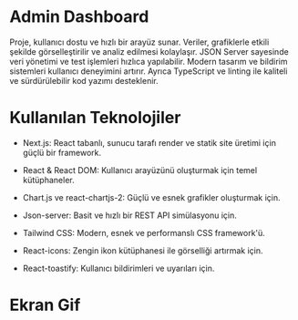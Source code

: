 #  Admin Dashboard

Proje, kullanıcı dostu ve hızlı bir arayüz sunar. Veriler, grafiklerle etkili şekilde görselleştirilir ve analiz edilmesi kolaylaşır.
JSON Server sayesinde veri yönetimi ve test işlemleri hızlıca yapılabilir.
Modern tasarım ve bildirim sistemleri kullanıcı deneyimini artırır. Ayrıca TypeScript ve linting ile kaliteli ve sürdürülebilir kod yazımı desteklenir.


# Kullanılan Teknolojiler

* Next.js: React tabanlı, sunucu tarafı render ve statik site üretimi için güçlü bir framework.

* React & React DOM: Kullanıcı arayüzünü oluşturmak için temel kütüphaneler.

* Chart.js ve react-chartjs-2: Güçlü ve esnek grafikler oluşturmak için.

* Json-server: Basit ve hızlı bir REST API simülasyonu için.

* Tailwind CSS: Modern, esnek ve performanslı CSS framework'ü.

* React-icons: Zengin ikon kütüphanesi ile görselliği artırmak için.

* React-toastify: Kullanıcı bildirimleri ve uyarıları için.

# Ekran Gif
